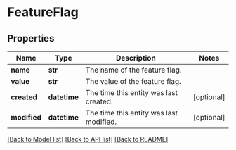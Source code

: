 # FeatureFlag

## Properties
Name | Type | Description | Notes
------------ | ------------- | ------------- | -------------
**name** | **str** | The name of the feature flag. | 
**value** | **str** | The value of the feature flag. | 
**created** | **datetime** | The time this entity was last created. | [optional] 
**modified** | **datetime** | The time this entity was last modified. | [optional] 

[[Back to Model list]](../README.md#documentation-for-models) [[Back to API list]](../README.md#documentation-for-api-endpoints) [[Back to README]](../README.md)


